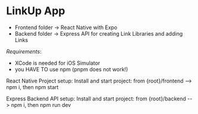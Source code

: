 # LinkUp App

- Frontend folder -> React Native with Expo
- Backend folder -> Express API for creating Link Libraries and adding Links

_Requirements_:

- XCode is needed for iOS Simulator
- you HAVE TO use npm (pnpm does not work!)

React Native Project setup:
Install and start project: from {root}/frontend
--> npm i, then npm start

Express Backend API setup:
Install and start project: from {root}/backend
--> npm i, then npm run dev
